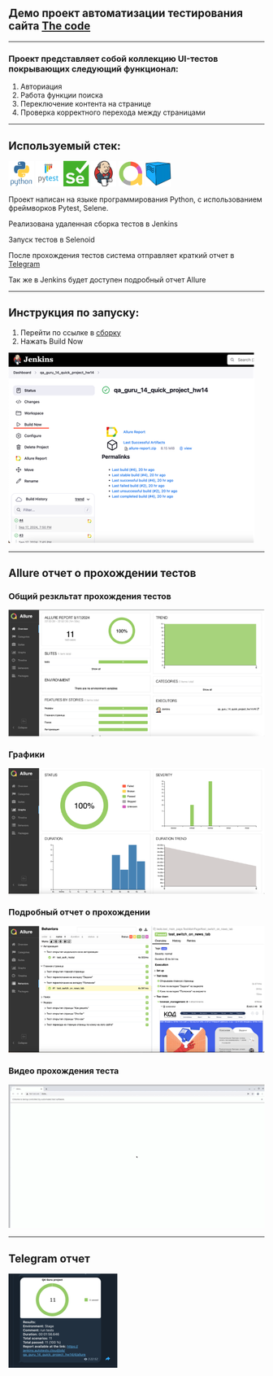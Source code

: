 ## Демо проект автоматизации тестирования сайта [The code](https://thecode.media/)

---
### Проект представляет собой коллекцию UI-тестов покрывающих следующий функционал:
1. Авториация
2. Работа функции поиска
3. Переключение контента на странице
4. Проверка корректного перехода между страницами

---
## Используемый стек:
<p align="left">
<img src="resources/python-original-wordmark.svg" width="50" height="50"/>
<img src="resources/pytest-original-wordmark.svg" width="50" height="50"/>
<img src="resources/Selenium.png" width="50" height="50"/>
<img src="resources/jenkins-original.svg" width="50" height="50"/>
<img src="resources/AllureReport.png" width="50" height="50"/>
<img src="resources/Selenoid.png" width="50" height="50"/>

</p>

Проект написан на языке программирования Python, с использованием фреймворков Pytest, Selene. 

Реализована удаленная сборка тестов в Jenkins 

Запуск тестов в Selenoid

После прохождения тестов система отправляет краткий отчет в [Telegram](https://t.me/demo_project_notifications) 

Так же в Jenkins будет доступен подробный отчет Allure

---
## Инструкция по запуску:
1. Перейти по ссылке в [сборку](https://jenkins.autotests.cloud/job/qa_guru_14_quick_project_hw14/)
2. Нажать Build Now
<img src="resources/Jenkins_Build_Now.png"/>

---
## Allure отчет о прохождении тестов
### Общий резкльтат прохождения тестов
<img src="resources/allure_general_report.png"/>

### Графики
<img src="resources/allure_grafics.png"/>


### Подробный отчет о прохождении
<img src="resources/allure_detailed_report.png"/>

### Видео прохождения теста
<img src="resources/selenoid_file.gif"/>

---
## Telegram отчет
<img src="resources/telegram_report.png"/>

